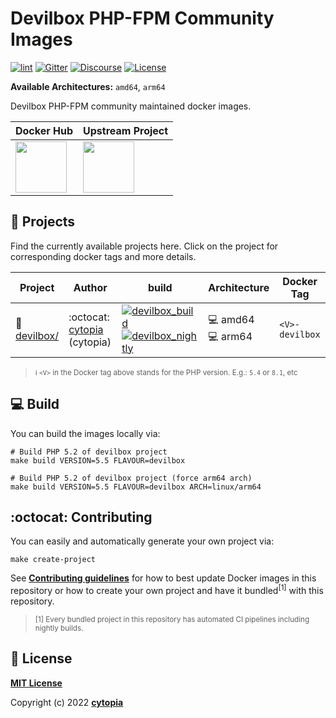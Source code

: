 # Devilbox PHP-FPM Community Images

[![lint](https://github.com/devilbox/docker-php-fpm-community/workflows/lint/badge.svg)](https://github.com/devilbox/docker-php-fpm-community/actions?workflow=lint)
[![Gitter](https://badges.gitter.im/devilbox/Lobby.svg)](https://gitter.im/devilbox/Lobby?utm_source=badge&utm_medium=badge&utm_campaign=pr-badge&utm_content=badge)
[![Discourse](https://img.shields.io/discourse/https/devilbox.discourse.group/status.svg?colorB=%234CB697)](https://devilbox.discourse.group)
[![License](https://img.shields.io/badge/license-MIT-%233DA639.svg)](https://opensource.org/licenses/MIT)

**Available Architectures:**  `amd64`, `arm64`

Devilbox PHP-FPM community maintained docker images.

| Docker Hub | Upstream Project |
|------------|------------------|
| <a href="https://hub.docker.com/r/devilbox/php-fpm-community"><img height="82px" src="http://dockeri.co/image/devilbox/php-fpm-community" /></a> | <a href="https://github.com/cytopia/devilbox" ><img height="82px" src="https://raw.githubusercontent.com/devilbox/artwork/master/submissions_banner/cytopia/01/png/banner_256_trans.png" /></a> |


## :wrench: Projects

Find the currently available projects here. Click on the project for corresponding docker tags and more details.

<!-- PROJECTS_START -->
| Project                               | Author                                          | build                                         | Architecture                          | Docker Tag                   |
|---------------------------------------|-------------------------------------------------|-----------------------------------------------|---------------------------------------|------------------------------|
| :file_folder: [devilbox/]             | :octocat: [cytopia] (cytopia)                   | [![devilbox_build]](https://github.com/devilbox/docker-php-fpm-community/actions/workflows/devilbox_action.yml)<br/>[![devilbox_nightly]](https://github.com/devilbox/docker-php-fpm-community/actions/workflows/devilbox_action_schedule.yml)| :computer: amd64<br/>:computer: arm64 | `<V>-devilbox`               |


[devilbox/]: Dockerfiles/devilbox
[cytopia]: https://github.com/cytopia
[devilbox_build]: https://github.com/devilbox/docker-php-fpm-community/workflows/devilbox_build/badge.svg
[devilbox_nightly]: https://github.com/devilbox/docker-php-fpm-community/workflows/devilbox_nightly/badge.svg
> <sup> :information_source: `<V>` in the Docker tag above stands for the PHP version. E.g.: `5.4` or `8.1`, etc</sup>
<!-- PROJECTS_END -->


## :computer: Build

You can build the images locally via:
```shell
# Build PHP 5.2 of devilbox project
make build VERSION=5.5 FLAVOUR=devilbox

# Build PHP 5.2 of devilbox project (force arm64 arch)
make build VERSION=5.5 FLAVOUR=devilbox ARCH=linux/arm64
```


## :octocat: Contributing

You can easily and automatically generate your own project via:

```shell
make create-project
```

See **[Contributing guidelines](CONTRIBUTING.md)** for how to best update Docker images in this repository or how to create your own project and have it bundled<sup>[1]</sup> with this repository.

> <sup>[1] Every bundled project in this repository has automated CI pipelines including nightly builds.</sup>


## :page_facing_up: License

**[MIT License](LICENSE)**

Copyright (c) 2022 **[cytopia](https://github.com/cytopia)**
